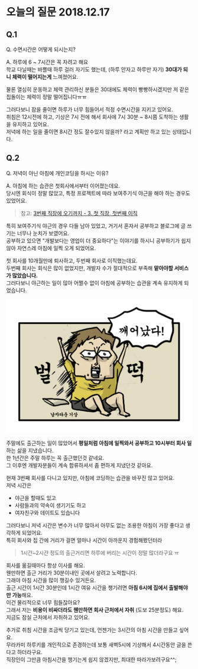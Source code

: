# 오늘의 질문 2018.12.17

## Q.1

Q. 수면시간은 어떻게 되시는지?

A. 하루에 6 ~ 7시간은 꼭 자려고 해요  
학교 다닐때는 바쁠때 하루 걸러 자기도 했는데, (하루 안자고 하루만 자기) **30대가 되니 체력이 떨어지는게** 느껴졌어요.  
  
물론 열심히 운동하고 체력 관리하신 분들은 30대에도 체력이 빵빵하시겠지만 저 같은 집돌이는 체력이 정말 떨어집니다ㅠㅠ  
  
그러다보니 잠을 줄이면 하루가 너무 힘들어서 적정 수면시간을 지키고 있어요.  
취침은 12시전에 하고, 기상은 7시 전에 해서 회사에 7시 30분 ~ 8시쯤 도착하는 생활을 유지하고 있어요.  
저녁에 하는 일을 줄이면 8시간 정도 잘수있지 않을까? 라고 계획만 하고 있는 상태입니다.

## Q.2

Q. 저녁이 아닌 아침에 개인코딩을 하시는 이유?

A. 아침에 하는 습관은 첫회사에서부터 이어졌는데요.  
당시엔 회식이 정말 많았고, 특정 프로젝트에 따라 보여주기식 야근을 해야 하는 경우도 있었어요.  

> 참고: [3번째 직장에 오기까지 - 3. 첫 직장, 첫번째 이직](https://jojoldu.tistory.com/279)

특히 보여주기식 야근의 경우 다들 남아 있었고, 거기서 혼자서 공부하고 블로그에 글 쓰기는 너무나 눈치가 보였어요.  
공부하고 있으면 "개발보다는 영업이 더 중요하다"는 이야기를 하시니 공부하기가 쉽지 않아 자연스레 아침에 일찍 오게 되었어요.  
  
첫 회사를 10개월만에 퇴사하고, 두번째 회사로 이직했는데요.  
두번째 회사는 회식은 많이 없었지만, 개발자 수가 절대적으로 부족해 **맡아야할 서비스가 많았습니다.**   
그러다보니 야근하는 일이 많아 어쩔수 없이 아침에 공부하는 습관을 계속 유지하게 되었습니다.  
  
![1](./images/1.png)
  
주말에도 출근하는 일이 많았어서 **평일처럼 아침에 일찍와서 공부하고 10시부터 회사 일**하는 삶을 지냈습니다.  
한 1년간은 주말 하루는 꼭 출근했던것 같네요.  
그 이후엔 개발자분들이 계속 합류하셔서 좀 편하게 지냈던것 같아요.  
  
현재 3번째 회사를 다니고 있지만, 아침에 코딩하는 습관을 바꾸진 않고 있어요.  
저녁 시간은

* 야근을 할때도 있고
* 사람들과의 약속이 생기기도 하고
* 여자친구와 데이트도 있습니다

그러다보니 저녁 시간은 변수가 너무 많아서 아무도 없는 조용한 아침이 가장 좋다고 생각하게 되었어요.  
특히 회사와 집 간에 거리가 걸면 얼마나 시간이 아까운지 경험해봤던터라 

> 1시간~2시간 정도의 출근거리면 하루에 버리는 시간이 정말 많더라구요 ㅠ

회사를 옮길때마다 항상 이사를 해요.  
웬만하면 출근 거리가 30분이내인 곳에서 살려고 노력합니다.  
그래야 아침 시간을 많이 챙길수 있거든요.  
출근 시간이 1시간 30분인데 1시간 여유 시간을 챙기려면 **아침 6시에 집에서 출발해야만 가능**해요.  
이건 물리적으로 너무 힘들잖아요?  
그래서 저는 **비용이 비싸더라도 웬만하면 회사 근처에서 자취** (도보 25분정도) 해요.  
지금도 잠실 근처에서 자취하고 있어요.  
  
추가로 취침 시간을 조금씩 당기고 있는데, 언젠가는 3시간의 아침 시간을 만들고 싶어요.  
무라카미 하루키를 개인적으로 존경하는데 보통 새벽5시에 기상해서 4시간동안 글을 쓴다고 하더라구요.  
직장인이 그만큼 아침시간을 챙기는게 쉽지 않겠지만, 최대한 따라가보려구요^^;

